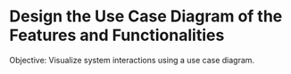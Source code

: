 # Design the Use Case Diagram of the Features and Functionalities
Objective: Visualize system interactions using a use case diagram.